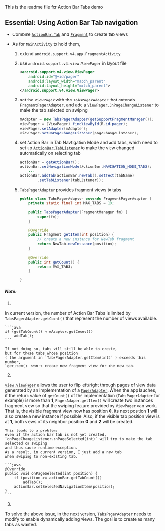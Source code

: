 This is the readme file for Action Bar Tabs demo

## Essential: Using Action Bar Tab navigation

- Combine [`ActionBar.Tab`](http://developer.android.com/reference/android/app/ActionBar.Tab.html)
and [`Fragment`](http://developer.android.com/reference/android/app/Fragment.html) to create tab views

- As for `MainActivity` to hold them,
	1. extend `android.support.v4.app.FragmentActivity`
	2. use `android.support.v4.view.ViewPager` in layout file

		```xml
		<android.support.v4.view.ViewPager
			android:id="@+id/pager"
			android:layout_width="match_parent"
			android:layout_height="match_parent">    
		</android.support.v4.view.ViewPager>
		```

	3. set the `ViewPager` with the `TabsPagerAdapter` that extends [`FragmentPagerAdapter`](http://developer.android.com/reference/android/support/v4/app/FragmentPagerAdapter.html), and add a [`ViewPager.OnPageChangeListener`](http://developer.android.com/reference/android/support/v4/view/ViewPager.OnPageChangeListener.html) to make the tab selected on swiping
		
		```java
		mAdapter = new TabsPagerAdapter(getSupportFragmentManager());
		viewPager = (ViewPager) findViewById(R.id.pager);
		viewPager.setAdapter(mAdapter);
		viewPager.setOnPageChangeListener(pageChangeListener);
		```

	4. set Action Bar in Tab Navtigation Mode and add tabs, which need to set up [`ActionBar.TabListener`](http://developer.android.com/reference/android/app/ActionBar.TabListener.html) to make the view changed automatically on selecting tab

		```java
		actionBar = getActionBar();
		actionBar.setNavigationMode(ActionBar.NAVIGATION_MODE_TABS);
			...
		actionBar.addTab(actionBar.newTab().setText(tabName)
				.setTabListener(tabListener));
		```

	5. `TabsPagerAdapter` provides fragment views to tabs

		```java
		public class TabsPagerAdapter extends FragmentPagerAdapter {
			private static final int MAX_TABS = 10;

			public TabsPagerAdapter(FragmentManager fm) {
				super(fm);
			}

			@Override
			public Fragment getItem(int position) {
				// create a new instance for NewTab fragment
				return NewTab.newInstance(position);
			}

			@Override
			public int getCount() {
				return MAX_TABS;
			}

		}
		```

##### Note:

1. 
In current version, the number of Action Bar Tabs is limited by
`TabsPagerAdapter.getCount()` that represent the number of views available. 

	```java
	if (getTabCount() < mAdapter.getCount())
		addTab();
	```

	If not doing so, tabs will still be able to create, 
	but for those tabs whose position 
	( the argument in `TabsPagerAdapter.getItem(int)` ) exceeds this number, 
	`getItem()` won't create new fragment view for the new tab. 

2. 
[`view.ViewPager`](http://developer.android.com/reference/android/support/v4/view/ViewPager.html) 
allows the user to flip left/right through pages of view data generated by an implementation of a 
[`PagerAdapter`](http://developer.android.com/reference/android/support/v4/view/PagerAdapter.html). 
When the app lauches, if the return value of `getCount()` of the implementation 
(`TabsPagerAdapter` for example) is more than **1**, 
`PagerAdaper.getItem()` will create two instances fragment view 
so that the swiping feature provided by `ViewPager` can work.  
That is, the visible fragment view now has position **0**, 
its next position **1** will also create a new instance if possible.
Also, if the visible tab position view is at **1**, 
both views of its neighbor position **0** and **2** will be created.  

	This leads to a problem: 
	even if the action bar tab is not yet created, 
	`onPageChangeListener.onPageSelected(int)` will try to make the tab selected on swiping
	and thus cause runtime exception. 
	As a result, in current version, I just add a new tab 
	when swiping to non-existing tab.

	```java
	@Override
	public void onPageSelected(int position) {
		if (position >= actionBar.getTabCount())
			addTab();
		actionBar.setSelectedNavigationItem(position);
	}
	```

3. 
To solve the above issue, in the next version, 
`TabsPagerAdapter` needs to modify to enable dynamically adding views. 
The goal is to create as many tabs as wanted.

